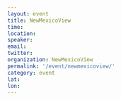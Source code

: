 ```yaml
---
layout: event
title: NewMexicoView
time: 
location: 
speaker: 
email: 
twitter: 
organization: NewMexicoView
permalink: '/event/newmexicoview/'
category: event
lat: 
lon: 
---
```


